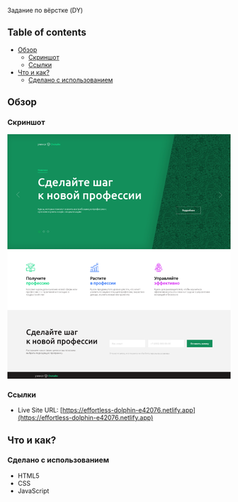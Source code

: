 Задание по вёрстке (DY)

## Table of contents

- [Обзор](#обзор)
  - [Скриншот](#скриншот)
  - [Ссылки](#ссылки)
- [Что и как?](#что-и-как?)
  - [Сделано с использованием](#сделано-с-использованием)

## Обзор

### Скриншот

![](./screenshot.png)

### Ссылки

- Live Site URL: [https://effortless-dolphin-e42076.netlify.app](https://effortless-dolphin-e42076.netlify.app)

## Что и как?

### Сделано с использованием

- HTML5
- CSS
- JavaScript
